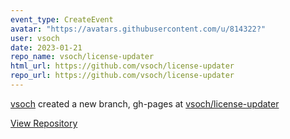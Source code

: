```yaml
---
event_type: CreateEvent
avatar: "https://avatars.githubusercontent.com/u/814322?"
user: vsoch
date: 2023-01-21
repo_name: vsoch/license-updater
html_url: https://github.com/vsoch/license-updater
repo_url: https://github.com/vsoch/license-updater
---
```


<a href='https://github.com/vsoch' target='_blank'>vsoch</a> created a new branch, gh-pages at <a href='https://github.com/vsoch/license-updater' target='_blank'>vsoch/license-updater</a>

<a href='https://github.com/vsoch/license-updater' target='_blank'>View Repository</a>